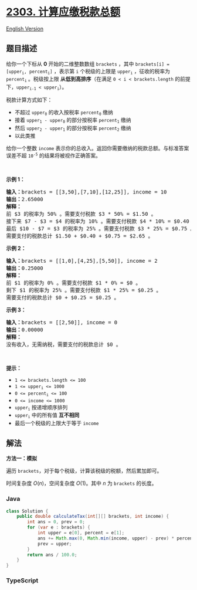 # [2303. 计算应缴税款总额](https://leetcode.cn/problems/calculate-amount-paid-in-taxes)

[English Version](/solution/2300-2399/2303.Calculate%20Amount%20Paid%20in%20Taxes/README_EN.md)

## 题目描述

<!-- 这里写题目描述 -->

<p>给你一个下标从 <strong>0</strong> 开始的二维整数数组 <code>brackets</code> ，其中 <code>brackets[i] = [upper<sub>i</sub>, percent<sub>i</sub>]</code> ，表示第 <code>i</code> 个税级的上限是 <code>upper<sub>i</sub></code> ，征收的税率为 <code>percent<sub>i</sub></code> 。税级按上限 <strong>从低到高排序</strong>（在满足 <code>0 &lt; i &lt; brackets.length</code> 的前提下，<code>upper<sub>i-1</sub> &lt; upper<sub>i</sub></code>）。</p>

<p>税款计算方式如下：</p>

<ul>
	<li>不超过 <code>upper<sub>0</sub></code> 的收入按税率 <code>percent<sub>0</sub></code> 缴纳</li>
	<li>接着 <code>upper<sub>1</sub> - upper<sub>0</sub></code> 的部分按税率 <code>percent<sub>1</sub></code> 缴纳</li>
	<li>然后 <code>upper<sub>2</sub> - upper<sub>1</sub></code> 的部分按税率 <code>percent<sub>2</sub></code> 缴纳</li>
	<li>以此类推</li>
</ul>

<p>给你一个整数 <code>income</code> 表示你的总收入。返回你需要缴纳的税款总额。与标准答案误差不超 <code>10<sup>-5</sup></code> 的结果将被视作正确答案。</p>

<p>&nbsp;</p>

<p><strong>示例 1：</strong></p>

<pre><strong>输入：</strong>brackets = [[3,50],[7,10],[12,25]], income = 10
<strong>输出：</strong>2.65000
<strong>解释：</strong>
前 $3 的税率为 50% 。需要支付税款 $3 * 50% = $1.50 。
接下来 $7 - $3 = $4 的税率为 10% 。需要支付税款 $4 * 10% = $0.40 。
最后 $10 - $7 = $3 的税率为 25% 。需要支付税款 $3 * 25% = $0.75 。
需要支付的税款总计 $1.50 + $0.40 + $0.75 = $2.65 。
</pre>

<p><strong>示例 2：</strong></p>

<pre><strong>输入：</strong>brackets = [[1,0],[4,25],[5,50]], income = 2
<strong>输出：</strong>0.25000
<strong>解释：</strong>
前 $1 的税率为 0% 。需要支付税款 $1 * 0% = $0 。
剩下 $1 的税率为 25% 。需要支付税款 $1 * 25% = $0.25 。
需要支付的税款总计 $0 + $0.25 = $0.25 。
</pre>

<p><strong>示例 3：</strong></p>

<pre><strong>输入：</strong>brackets = [[2,50]], income = 0
<strong>输出：</strong>0.00000
<strong>解释：</strong>
没有收入，无需纳税，需要支付的税款总计 $0 。
</pre>

<p>&nbsp;</p>

<p><strong>提示：</strong></p>

<ul>
	<li><code>1 &lt;= brackets.length &lt;= 100</code></li>
	<li><code>1 &lt;= upper<sub>i</sub> &lt;= 1000</code></li>
	<li><code>0 &lt;= percent<sub>i</sub> &lt;= 100</code></li>
	<li><code>0 &lt;= income &lt;= 1000</code></li>
	<li><code>upper<sub>i</sub></code> 按递增顺序排列</li>
	<li><code>upper<sub>i</sub></code> 中的所有值 <strong>互不相同</strong></li>
	<li>最后一个税级的上限大于等于 <code>income</code></li>
</ul>

## 解法

**方法一：模拟**

遍历 `brackets`，对于每个税级，计算该税级的税额，然后累加即可。

时间复杂度 $O(n)$，空间复杂度 $O(1)$。其中 $n$ 为 `brackets` 的长度。

### **Java**

```java
class Solution {
    public double calculateTax(int[][] brackets, int income) {
        int ans = 0, prev = 0;
        for (var e : brackets) {
            int upper = e[0], percent = e[1];
            ans += Math.max(0, Math.min(income, upper) - prev) * percent;
            prev = upper;
        }
        return ans / 100.0;
    }
}
```

### **TypeScript**
